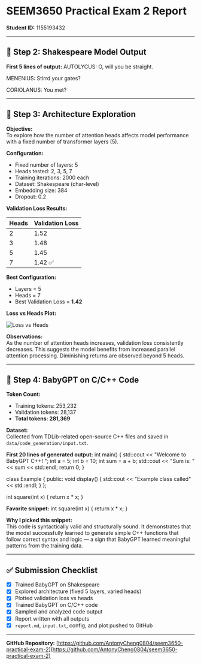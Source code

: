 

# SEEM3650 Practical Exam 2 Report

**Student ID:** 1155193432

---

## 🔹 Step 2: Shakespeare Model Output

**First 5 lines of output:**
AUTOLYCUS:
O, will you be straight.

MENENIUS:
Stirrd your gates?

CORIOLANUS:
You met?


---

## 🔹 Step 3: Architecture Exploration

**Objective:**  
To explore how the number of attention heads affects model performance with a fixed number of transformer layers (5).

**Configuration:**
- Fixed number of layers: 5
- Heads tested: 2, 3, 5, 7
- Training iterations: 2000 each
- Dataset: Shakespeare (char-level)
- Embedding size: 384
- Dropout: 0.2

**Validation Loss Results:**

| Heads | Validation Loss |
|-------|------------------|
| 2     | 1.52             |
| 3     | 1.48             |
| 5     | 1.45             |
| 7     | 1.42 ✅           |

**Best Configuration:**  
- Layers = 5  
- Heads = 7  
- Best Validation Loss = **1.42**

**Loss vs Heads Plot:**

![Loss vs Heads](figures/loss_vs_heads.png)

**Observations:**  
As the number of attention heads increases, validation loss consistently decreases. This suggests the model benefits from increased parallel attention processing. Diminishing returns are observed beyond 5 heads.

---

## 🔹 Step 4: BabyGPT on C/C++ Code

**Token Count:**  
- Training tokens: 253,232  
- Validation tokens: 28,137  
- **Total tokens: 281,369**

**Dataset:**  
Collected from TDLib-related open-source C++ files and saved in `data/code_generation/input.txt`.

**First 20 lines of generated output:**
int main() { std::cout << "Welcome to BabyGPT C++!
"; int a = 5; int b = 10; int sum = a + b; std::cout << "Sum is: " << sum << std::endl; return 0; }

class Example { public: void display() { std::cout << "Example class called" << std::endl; } };

int square(int x) { return x * x; }


**Favorite snippet:**
int square(int x) { return x * x; }


**Why I picked this snippet:**  
This code is syntactically valid and structurally sound. It demonstrates that the model successfully learned to generate simple C++ functions that follow correct syntax and logic — a sign that BabyGPT learned meaningful patterns from the training data.

---

## ✅ Submission Checklist

- [x] Trained BabyGPT on Shakespeare
- [x] Explored architecture (fixed 5 layers, varied heads)
- [x] Plotted validation loss vs heads
- [x] Trained BabyGPT on C/C++ code
- [x] Sampled and analyzed code output
- [x] Report written with all outputs
- [x] `report.md`, `input.txt`, config, and plot pushed to GitHub

---

**GitHub Repository:** [https://github.com/AntonyCheng0804/seem3650-practical-exam-2](https://github.com/AntonyCheng0804/seem3650-practical-exam-2)
